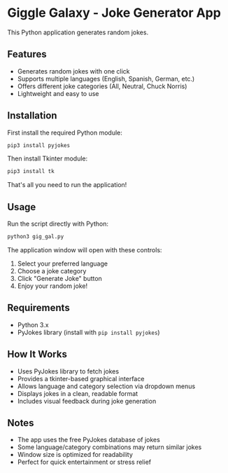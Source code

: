 # Giggle Galaxy - Joke Generator App

This Python application generates random jokes.

## Features
- Generates random jokes with one click
- Supports multiple languages (English, Spanish, German, etc.)
- Offers different joke categories (All, Neutral, Chuck Norris)
- Lightweight and easy to use

## Installation

First install the required Python module:

```bash
pip3 install pyjokes
```
Then install Tkinter module:

```bash
pip3 install tk
```
That's all you need to run the application!

## Usage
Run the script directly with Python:

```bash
python3 gig_gal.py
```

The application window will open with these controls:
1. Select your preferred language
2. Choose a joke category
3. Click "Generate Joke" button
4. Enjoy your random joke!

## Requirements
- Python 3.x
- PyJokes library (install with `pip install pyjokes`)

## How It Works
- Uses PyJokes library to fetch jokes
- Provides a tkinter-based graphical interface
- Allows language and category selection via dropdown menus
- Displays jokes in a clean, readable format
- Includes visual feedback during joke generation

## Notes
- The app uses the free PyJokes database of jokes
- Some language/category combinations may return similar jokes
- Window size is optimized for readability
- Perfect for quick entertainment or stress relief
